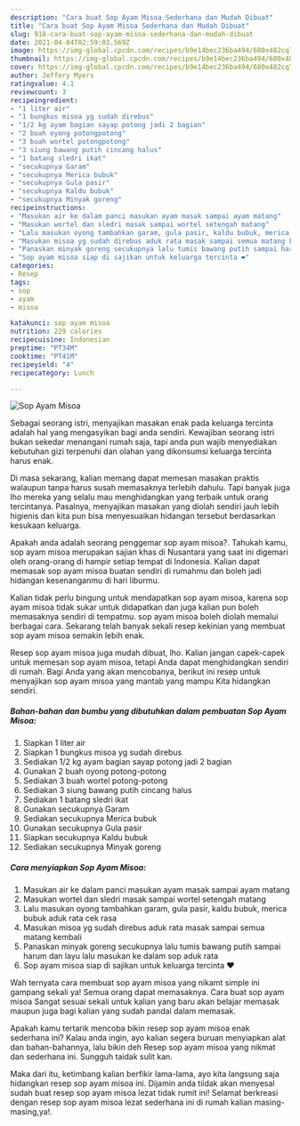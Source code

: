 ```yaml
---
description: "Cara buat Sop Ayam Misoa Sederhana dan Mudah Dibuat"
title: "Cara buat Sop Ayam Misoa Sederhana dan Mudah Dibuat"
slug: 918-cara-buat-sop-ayam-misoa-sederhana-dan-mudah-dibuat
date: 2021-04-04T02:59:03.569Z
image: https://img-global.cpcdn.com/recipes/b9e14bec236ba494/680x482cq70/sop-ayam-misoa-foto-resep-utama.jpg
thumbnail: https://img-global.cpcdn.com/recipes/b9e14bec236ba494/680x482cq70/sop-ayam-misoa-foto-resep-utama.jpg
cover: https://img-global.cpcdn.com/recipes/b9e14bec236ba494/680x482cq70/sop-ayam-misoa-foto-resep-utama.jpg
author: Jeffery Myers
ratingvalue: 4.1
reviewcount: 3
recipeingredient:
- "1 liter air"
- "1 bungkus misoa yg sudah direbus"
- "1/2 kg ayam bagian sayap potong jadi 2 bagian"
- "2 buah oyong potongpotong"
- "3 buah wortel potongpotong"
- "3 siung bawang putih cincang halus"
- "1 batang sledri ikat"
- "secukupnya Garam"
- "secukupnya Merica bubuk"
- "secukupnya Gula pasir"
- "secukupnya Kaldu bubuk"
- "secukupnya Minyak goreng"
recipeinstructions:
- "Masukan air ke dalam panci masukan ayam masak sampai ayam matang"
- "Masukan wortel dan sledri masak sampai wortel setengah matang"
- "Lalu masukan oyong tambahkan garam, gula pasir, kaldu bubuk, merica bubuk aduk rata cek rasa"
- "Masukan misoa yg sudah direbus aduk rata masak sampai semua matang kembali"
- "Panaskan minyak goreng secukupnya lalu tumis bawang putih sampai harum dan layu lalu masukan ke dalam sop aduk rata"
- "Sop ayam misoa siap di sajikan untuk keluarga tercinta ❤"
categories:
- Resep
tags:
- sop
- ayam
- misoa

katakunci: sop ayam misoa 
nutrition: 229 calories
recipecuisine: Indonesian
preptime: "PT34M"
cooktime: "PT41M"
recipeyield: "4"
recipecategory: Lunch

---
```



![Sop Ayam Misoa](https://img-global.cpcdn.com/recipes/b9e14bec236ba494/680x482cq70/sop-ayam-misoa-foto-resep-utama.jpg)

Sebagai seorang istri, menyajikan masakan enak pada keluarga tercinta adalah hal yang mengasyikan bagi anda sendiri. Kewajiban seorang istri bukan sekedar menangani rumah saja, tapi anda pun wajib menyediakan kebutuhan gizi terpenuhi dan olahan yang dikonsumsi keluarga tercinta harus enak.

Di masa  sekarang, kalian memang dapat memesan masakan praktis walaupun tanpa harus susah memasaknya terlebih dahulu. Tapi banyak juga lho mereka yang selalu mau menghidangkan yang terbaik untuk orang tercintanya. Pasalnya, menyajikan masakan yang diolah sendiri jauh lebih higienis dan kita pun bisa menyesuaikan hidangan tersebut berdasarkan kesukaan keluarga. 



Apakah anda adalah seorang penggemar sop ayam misoa?. Tahukah kamu, sop ayam misoa merupakan sajian khas di Nusantara yang saat ini digemari oleh orang-orang di hampir setiap tempat di Indonesia. Kalian dapat memasak sop ayam misoa buatan sendiri di rumahmu dan boleh jadi hidangan kesenanganmu di hari liburmu.

Kalian tidak perlu bingung untuk mendapatkan sop ayam misoa, karena sop ayam misoa tidak sukar untuk didapatkan dan juga kalian pun boleh memasaknya sendiri di tempatmu. sop ayam misoa boleh diolah memalui berbagai cara. Sekarang telah banyak sekali resep kekinian yang membuat sop ayam misoa semakin lebih enak.

Resep sop ayam misoa juga mudah dibuat, lho. Kalian jangan capek-capek untuk memesan sop ayam misoa, tetapi Anda dapat menghidangkan sendiri di rumah. Bagi Anda yang akan mencobanya, berikut ini resep untuk menyajikan sop ayam misoa yang mantab yang mampu Kita hidangkan sendiri.

<!--inarticleads1-->

##### Bahan-bahan dan bumbu yang dibutuhkan dalam pembuatan Sop Ayam Misoa:

1. Siapkan 1 liter air
1. Siapkan 1 bungkus misoa yg sudah direbus
1. Sediakan 1/2 kg ayam bagian sayap potong jadi 2 bagian
1. Gunakan 2 buah oyong potong-potong
1. Sediakan 3 buah wortel potong-potong
1. Sediakan 3 siung bawang putih cincang halus
1. Sediakan 1 batang sledri ikat
1. Gunakan secukupnya Garam
1. Sediakan secukupnya Merica bubuk
1. Gunakan secukupnya Gula pasir
1. Siapkan secukupnya Kaldu bubuk
1. Sediakan secukupnya Minyak goreng




<!--inarticleads2-->

##### Cara menyiapkan Sop Ayam Misoa:

1. Masukan air ke dalam panci masukan ayam masak sampai ayam matang
1. Masukan wortel dan sledri masak sampai wortel setengah matang
1. Lalu masukan oyong tambahkan garam, gula pasir, kaldu bubuk, merica bubuk aduk rata cek rasa
1. Masukan misoa yg sudah direbus aduk rata masak sampai semua matang kembali
1. Panaskan minyak goreng secukupnya lalu tumis bawang putih sampai harum dan layu lalu masukan ke dalam sop aduk rata
1. Sop ayam misoa siap di sajikan untuk keluarga tercinta ❤




Wah ternyata cara membuat sop ayam misoa yang nikamt simple ini gampang sekali ya! Semua orang dapat memasaknya. Cara buat sop ayam misoa Sangat sesuai sekali untuk kalian yang baru akan belajar memasak maupun juga bagi kalian yang sudah pandai dalam memasak.

Apakah kamu tertarik mencoba bikin resep sop ayam misoa enak sederhana ini? Kalau anda ingin, ayo kalian segera buruan menyiapkan alat dan bahan-bahannya, lalu bikin deh Resep sop ayam misoa yang nikmat dan sederhana ini. Sungguh taidak sulit kan. 

Maka dari itu, ketimbang kalian berfikir lama-lama, ayo kita langsung saja hidangkan resep sop ayam misoa ini. Dijamin anda tiidak akan menyesal sudah buat resep sop ayam misoa lezat tidak rumit ini! Selamat berkreasi dengan resep sop ayam misoa lezat sederhana ini di rumah kalian masing-masing,ya!.

